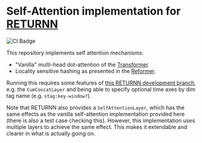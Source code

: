 # Self-Attention implementation for [RETURNN](https://github.com/rwth-i6/returnn)

![CI Badge](https://github.com/Zettelkasten/returnn-self-attention/actions/workflows/main.yml/badge.svg)

This repository implements self attention mechanisms:
 - "Vanilla" multi-head dot-attention of the [Transformer](https://papers.nips.cc/paper/2017/file/3f5ee243547dee91fbd053c1c4a845aa-Paper.pdf).
 - Locality sensitive hashing as presented in the [Reformer](https://arxiv.org/pdf/2001.04451.pdf).

Running this requires some features of [this RETURNN development branch](https://github.com/rwth-i6/returnn/tree/frithjof-self-attention),
e.g. the `CumConcatLayer` and being able to specify optional time axes by dim tag name (e.g. `stag:key-window?`).

Note that RETURNN also provides a `SelfAttentionLayer`,
which has the same effects as the vanilla self-attention implementation provided here
(there is also a test case checking this).
However, this implementation uses multiple layers to achieve the same effect.
This makes it extendable and clearer in what is actually going on.
